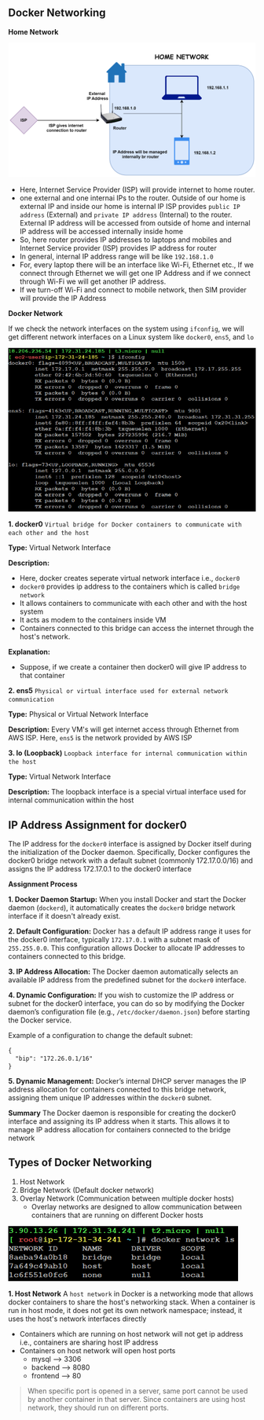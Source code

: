 ## Docker Networking
**Home Network**

![alt text](images/docker-network.drawio.svg)

* Here, Internet Service Provider (ISP) will provide internet to home router.
*  one external and one internai IPs to the router. Outside of our home is external IP and inside our home is internal IP
ISP provides `public IP address` (External) and `private IP address` (Internal) to the router. External IP address will be accessed from outside of home and internal IP address will be accessed internally inside home
* So, here router provides IP addresses to laptops and mobiles and Internet Service provider (ISP) provides IP address for router 
* In general, internal IP address range will be like `192.168.1.0`
* For, every laptop there will be an interface like Wi-Fi, Ethernet etc., If we connect through Ethernet we will get one IP Address and if we connect through Wi-Fi we will get another IP address. 
* If we turn-off Wi-Fi and connect to mobile network, then SIM provider will provide the IP Address


**Docker Network**

If we check the network interfaces on the system using `ifconfig`, we will get different network interfaces on a Linux system like `docker0`, `ens5`, and `lo`

![alt text](images/ifconfig.png)

**1. docker0** `Virtual bridge for Docker containers to communicate with each other and the host`

**Type:**
Virtual Network Interface

**Description:** 
* Here, docker creates seperate virtual network interface i.e., `docker0`
* `docker0` provides ip address to the containers which is called `bridge network`
* It allows containers to communicate with each other and with the host system
* It acts as modem to the containers inside VM
* Containers connected to this bridge can access the internet through the host's network. 

**Explanation:**
* Suppose, if we create a container then docker0 will give IP address to that container 

**2. ens5** `Physical or virtual interface used for external network communication`

**Type:** 
Physical or Virtual Network Interface 

**Description:** 
Every VM's will get internet access through Ethernet from AWS ISP. Here, `ens5` is the network provided by AWS ISP

**3. lo (Loopback)** `Loopback interface for internal communication within the host`

**Type:** 
Virtual Network Interface

**Description:**
The loopback interface is a special virtual interface used for internal communication within the host 

## IP Address Assignment for docker0

The IP address for the `docker0` interface is assigned by Docker itself during the initialization of the Docker daemon. Specifically, Docker configures the docker0 bridge network with a default subnet (commonly 172.17.0.0/16) and assigns the IP address 172.17.0.1 to the docker0 interface

**Assignment Process**

**1. Docker Daemon Startup:**
When you install Docker and start the Docker daemon (`dockerd`), it automatically creates the `docker0` bridge network interface if it doesn't already exist.

**2. Default Configuration:**
Docker has a default IP address range it uses for the docker0 interface, typically `172.17.0.1` with a subnet mask of `255.255.0.0`. This configuration allows Docker to allocate IP addresses to containers connected to this bridge.

**3. IP Address Allocation:**
The Docker daemon automatically selects an available IP address from the predefined subnet for the `docker0` interface.

**4. Dynamic Configuration:**
If you wish to customize the IP address or subnet for the docker0 interface, you can do so by modifying the Docker daemon’s configuration file (e.g., `/etc/docker/daemon.json`) before starting the Docker service.

Example of a configuration to change the default subnet:
```
{
  "bip": "172.26.0.1/16"
}
```

**5. Dynamic Management:**
Docker’s internal DHCP server manages the IP address allocation for containers connected to this bridge network, assigning them unique IP addresses within the `docker0` subnet.

**Summary**
The Docker daemon is responsible for creating the docker0 interface and assigning its IP address when it starts. This allows it to manage IP address allocation for containers connected to the bridge network


## Types of Docker Networking
1. Host Network
2. Bridge Network (Default docker network)
3. Overlay Network (Communication between multiple docker hosts)
   * Overlay networks are designed to allow communication between containers that are running on different Docker hosts

![alt text](images/networks.png)

**1. Host Network**
A `host network` in Docker is a networking mode that allows docker containers to share the host's networking stack. When a container is run in host mode, it does not get its own network namespace; instead, it uses the host's network interfaces directly

* Containers which are running on host network will not get ip address i.e., containers are sharing host IP address
* Containers on host network will open host ports
    * mysql --> 3306
    * backend --> 8080
    * frontend --> 80

> When specific port is opened in a server, same port cannot be used by another container in that server. Since containers are using host network, they should run on different ports.

